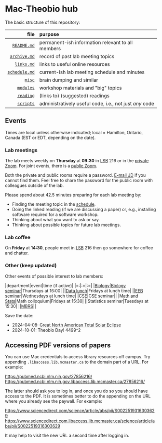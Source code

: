 # Mac-Theobio hub

The basic structure of this repository:

|file|purpose|
|-:|:-|
|[`README.md`](./README.md)|permanent-ish information relevant to all members|
|[`archive.md`](./archive.md)|record of past lab meeting topics|
|[`links.md`](./links.md)|links to useful online resources|
|[`schedule.md`](./schedule.md)|current-ish lab meeting schedule and minutes|
|[`misc`](./misc)|brain dumping and similar|
|[`modules`](./modules)|workshop materials and "big" topics|
|[`reading`](./reading)|(links to) (suggested) readings|
|[`scripts`](./scripts)|administratively useful code, i.e., not just _any_ code|

## Events

Times are local unless otherwise indicated;
local = Hamilton, Ontario, Canada (EST or EDT, depending on the date).

### Lab meetings

The lab meets weekly on __Thursday__ at __09:30__ in 
[LSB](https://goo.gl/maps/2FPGTZHVyQpgsCh47) 
216 _or_ in the
[private Zoom](https://mcmaster.zoom.us/j/98856294231).
For joint events, there is a
[public Zoom](https://mcmaster.zoom.us/j/97351841357).

Both the private and public rooms require a password.
[E-mail JD](mailto:dushoff@mcmaster.ca) if you cannot find them.
Feel free to share the password for the public room with colleagues
outside of the lab.

Please spend about 42.5 minutes preparing for each lab meeting by:

* Finding the meeting topic in the [schedule](./schedule.md).
* Doing the linked reading (if we are discussing a paper) or,
  e.g., installing software required for a software workshop.
* Thinking about what you want to ask or say.
* Thinking about possible topics for future lab meetings.

### Lab coffee

On __Friday__ at __14:30__, people meet in
[LSB](https://goo.gl/maps/2FPGTZHVyQpgsCh47) 216 then go somewhere
for coffee and chatter.

### Other (keep updated)

Other events of possible interest to lab members:

|department|event|time (if active)|
|=:|:=|:=|
|[Biology](https://biology.mcmaster.ca/news-events/)|[Biology seminar](https://biology.mcmaster.ca/upcoming-departmental-seminars/)|Thursdays at 16:00|
||[Data lunch](https://mailman.mcmaster.ca/mailman/listinfo/biodatalunch-l)|Fridays at lunch time|
||[EEB seminar](https://mailman.mcmaster.ca/mailman/listinfo/d-eeb-l)|Wednesdays at lunch time|
|[CSE](https://cse.mcmaster.ca/news-events/)|CSE seminar||
|[Math and Stats](https://math.mcmaster.ca/news-events/)|Math colloquium|Fridays at 15:30|
||Statistics seminar|Tuesdays at 15:30|
||[MBRS](https://listserv.mcmaster.ca/mailman/listinfo/mbrs)||

Save the date:

* 2024-04-08: [Great North American Total Solar Eclipse](https://en.wikipedia.org/wiki/Solar_eclipse_of_April_8,_2024)
* 2024-10-01: Theobio Day! 4499^2

## Accessing PDF versions of papers

You can use Mac credentials to access library resources off campus.
Try appending `.libaccess.lib.mcmaster.ca` to the domain part of a 
URL.  For example:

<https://pubmed.ncbi.nlm.nih.gov/27856216/>  
<https://pubmed.ncbi.nlm.nih.gov.libaccess.lib.mcmaster.ca/27856216/>

The latter should ask you to log in, and once you do so you should 
have access to the PDF.  It is sometimes better to do the appending 
on the URL where you already see the paywall.  For example:

<https://www.sciencedirect.com/science/article/abs/pii/S0022519316303629>  
<https://www.sciencedirect.com.libaccess.lib.mcmaster.ca/science/article/abs/pii/S0022519316303629>

It may help to visit the new URL a second time after logging in.
